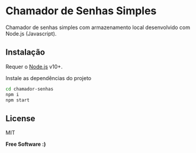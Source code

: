 # Chamador de Senhas Simples

Chamador de senhas simples com armazenamento local desenvolvido com Node.js (Javascript).

## Instalação

Requer o [Node.js](https://nodejs.org/) v10+.

Instale as dependências do projeto

```sh
cd chamador-senhas
npm i
npm start
```

## License

MIT

**Free Software :)**

[//]: # (These are reference links used in the body of this note and get stripped out when the markdown processor does its job. There is no need to format nicely because it shouldn't be seen. Thanks SO - http://stackoverflow.com/questions/4823468/store-comments-in-markdown-syntax)

   [node.js]: <http://nodejs.org>